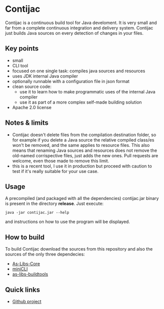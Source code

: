 # Contijac

Contijac is a continuous build tool for Java develoment. It is very small and far from a complete continuous integration and delivery system. Contijac just builds Java sources on every detection of changes in your files.
  

## Key points

 * small 
 * CLI tool
 * focused on one single task: compiles java sources and resources  
 * uses JDK internal Java compiler  
 * optionally runnable with a configuration file in json format
 * clean source code:
     * use it to learn how to make programmatic uses of the internal Java compiler
     * use it as part of a more complex self-made building solution         
 * Apache 2.0 license
 
## Notes & limits
 
 * Contijac doesn't delete files from the compilation destination folder, so for 
 example if you delete a Java source the relative compiled class/es won't be removed, 
 and the same applies to resource files. This also means that renaming Java sources and 
 resources does not remove the old-named corrispective files, just adds the new ones. Pull 
 requests are welcome, even those made to remove this limit.      
 * this is a recent tool, I use it in production but proceed with caution to test if it's 
 really suitable for your use case.
 
## Usage 

A precompiled (and packaged with all the dependencies) contijac.jar binary is present 
in the directory **release**. Just execute:  

    java -jar contijac.jar --help
and instructions on how to use the program will be displayed. 
 

## How to build

To build Contijac download the sources from this repository and also the sources 
of the only three dependecies:
* [As-Libs-Core](https://github.com/ansorre/As-Libs-Core)
* [miniCLI](https://github.com/ansorre/miniCLI) 
* [as-libs-buildtools](https://github.com/ansorre/as-libs-buildtools)
   
 
## Quick links

 * [Github project](https://github.com/ansorre/Contijac)

